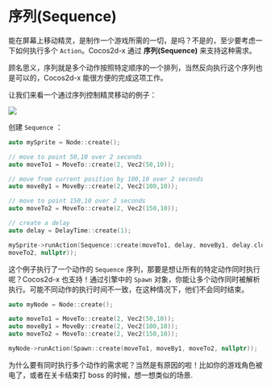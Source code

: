 # 序列(Sequence)

能在屏幕上移动精灵，是制作一个游戏所需的一切，是吗？不是的，至少要考虑一下如何执行多个 `Action`。Cocos2d-x 通过 __序列(Sequence)__ 来支持这种需求。

顾名思义，序列就是多个动作按照特定顺序的一个排列，当然反向执行这个序列也是可以的，Cocos2d-x 能很方便的完成这项工作。

让我们来看一个通过序列控制精灵移动的例子：

![](../../en/basic_concepts/basic_concepts-img/2_sequence_scaled.png "")

创建 `Sequence` ：

```cpp
auto mySprite = Node::create();

// move to point 50,10 over 2 seconds
auto moveTo1 = MoveTo::create(2, Vec2(50,10));

// move from current position by 100,10 over 2 seconds
auto moveBy1 = MoveBy::create(2, Vec2(100,10));

// move to point 150,10 over 2 seconds
auto moveTo2 = MoveTo::create(2, Vec2(150,10));

// create a delay
auto delay = DelayTime::create(1);

mySprite->runAction(Sequence::create(moveTo1, delay, moveBy1, delay.clone(),
moveTo2, nullptr));

```

这个例子执行了一个动作的 `Sequence` 序列，那要是想让所有的特定动作同时执行呢？Cocos2d-x 也支持！通过引擎中的 `Spawn` 对象，你能让多个动作同时被解析执行。可能不同动作的执行时间不一致，在这种情况下，他们不会同时结束。

```cpp
auto myNode = Node::create();

auto moveTo1 = MoveTo::create(2, Vec2(50,10));
auto moveBy1 = MoveBy::create(2, Vec2(100,10));
auto moveTo2 = MoveTo::create(2, Vec2(150,10));

myNode->runAction(Spawn::create(moveTo1, moveBy1, moveTo2, nullptr));

```

为什么要有同时执行多个动作的需求呢？当然是有原因的啦！比如你的游戏角色被电了，或者在关卡结束打 boss 的时候，想一想类似的场景.
